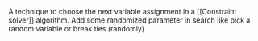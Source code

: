 A technique to choose the next variable assignment in a [[Constraint solver]] algorithm.
Add some randomized parameter in search like pick a random variable or break ties (randomly)